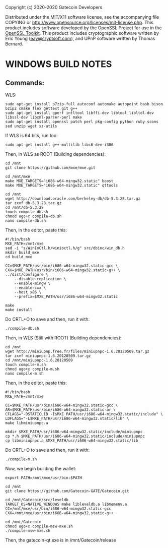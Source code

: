 Copyright (c) 2020-2020 Gatecoin Developers

Distributed under the MIT/X11 software license, see the accompanying
file COPYING or http://www.opensource.org/licenses/mit-license.php.
This product includes software developed by the OpenSSL Project for use in the [OpenSSL Toolkit](http://www.openssl.org/). This product includes
cryptographic software written by Eric Young ([eay@cryptsoft.com](mailto:eay@cryptsoft.com)), and UPnP software written by Thomas Bernard.


WINDOWS BUILD NOTES
===================

Commands:
-------
WLS:

	sudo apt-get install p7zip-full autoconf automake autopoint bash bison bzip2 cmake flex gettext git g++
	sudo apt-get install gperf intltool libffi-dev libtool libltdl-dev libssl-dev libxml-parser-perl make 
	sudo apt-get install openssl patch perl pkg-config python ruby scons sed unzip wget xz-utils

If WLS is 64 bits, run too:

	sudo apt-get install g++-multilib libc6-dev-i386
	
Then, in WLS as ROOT (Building dependencies):
	
	cd /mnt
	git clone https://github.com/mxe/mxe.git
	
	cd /mnt/mxe
	make MXE_TARGETS="i686-w64-mingw32.static" boost
	make MXE_TARGETS="i686-w64-mingw32.static" qttools
	
	cd /mnt
	wget http://download.oracle.com/berkeley-db/db-5.3.28.tar.gz
	tar zxvf db-5.3.28.tar.gz
	cd /mnt/db-5.3.28
	touch compile-db.sh
	chmod ugo+x compile-db.sh
	nano compile-db.sh

Then, in the editor, paste this:

	#!/bin/bash
	MXE_PATH=/mnt/mxe
	sed -i "s/WinIoCtl.h/winioctl.h/g" src/dbinc/win_db.h
	mkdir build_mxe
	cd build_mxe

	CC=$MXE_PATH/usr/bin/i686-w64-mingw32.static-gcc \
	CXX=$MXE_PATH/usr/bin/i686-w64-mingw32.static-g++ \
	../dist/configure \
		--disable-replication \
		--enable-mingw \
		--enable-cxx \
		--host x86 \
		--prefix=$MXE_PATH/usr/i686-w64-mingw32.static

	make
	make install
	
Do CRTL+O to save and then, run it with:

	./compile-db.sh
	
Then, in WLS (Still with ROOT) (Building dependencies):

	cd /mnt
	wget http://miniupnp.free.fr/files/miniupnpc-1.6.20120509.tar.gz
	tar zxvf miniupnpc-1.6.20120509.tar.gz
	cd /mnt/miniupnpc-1.6.20120509
	touch compile-m.sh
	chmod ugo+x compile-m.sh
	nano compile-m.sh
	
Then, in the editor, paste this:
	
	#!/bin/bash
	MXE_PATH=/mnt/mxe

	CC=$MXE_PATH/usr/bin/i686-w64-mingw32.static-gcc \
	AR=$MXE_PATH/usr/bin/i686-w64-mingw32.static-ar \
	CFLAGS="-DSTATICLIB -I$MXE_PATH/usr/i686-w64-mingw32.static/include" \
	LDFLAGS="-L$MXE_PATH/usr/i686-w64-mingw32.static/lib" \
	make libminiupnpc.a

	mkdir $MXE_PATH/usr/i686-w64-mingw32.static/include/miniupnpc
	cp *.h $MXE_PATH/usr/i686-w64-mingw32.static/include/miniupnpc
	cp libminiupnpc.a $MXE_PATH/usr/i686-w64-mingw32.static/lib

Do CRTL+O to save and then, run it with:

	./compile-m.sh
	
Now, we begin building the wallet:

	export PATH=/mnt/mxe/usr/bin:$PATH
	
	cd /mnt
	git clone https://github.com/Gatecoin-GATE/Gatecoin.git
	
	cd /mnt/Gatecoin/src/leveldb
	TARGET_OS=NATIVE_WINDOWS make libleveldb.a libmemenv.a CC=/mnt/mxe/usr/bin/i686-w64-mingw32.static-gcc CXX=/mnt/mxe/usr/bin/i686-w64-mingw32.static-g++
	
	cd /mnt/Gatecoin
	chmod ugo+x compile-msw-mxe.sh
	./compile-msw-mxe.sh

Then, the gatecoin-qt.exe is in /mnt/Gatecoin/release

	
	
	



